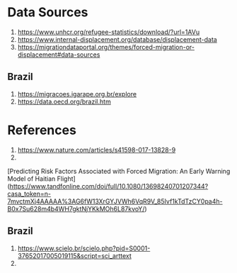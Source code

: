 # Data Sources
1. https://www.unhcr.org/refugee-statistics/download/?url=1AVu
2. https://www.internal-displacement.org/database/displacement-data
3. https://migrationdataportal.org/themes/forced-migration-or-displacement#data-sources

## Brazil
1. https://migracoes.igarape.org.br/explore
2. https://data.oecd.org/brazil.htm

# References
1. https://www.nature.com/articles/s41598-017-13828-9
2. 
[Predicting Risk Factors Associated with Forced Migration: An Early Warning Model of Haitian Flight] (https://www.tandfonline.com/doi/full/10.1080/13698240701207344?casa_token=n-7mvctmXj4AAAAA%3AG6fW13XrGYJVWh6VqR9V_85Ivf1kTdTzCY0pa4h-B0x7Su628m4b4WH7gktNjYKkMOh6L87kvoY/)
## Brazil
1. https://www.scielo.br/scielo.php?pid=S0001-37652017005019115&script=sci_arttext
2. 
